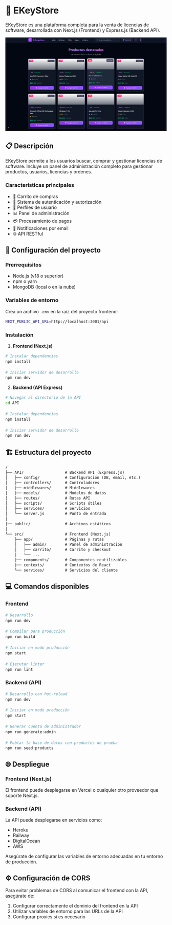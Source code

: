 # 🔑 EKeyStore

EKeyStore es una plataforma completa para la venta de licencias de software, desarrollada con Next.js (Frontend) y Express.js (Backend API).

![E-KeyStore Logo](public/screen.png)

## 📋 Descripción

EKeyStore permite a los usuarios buscar, comprar y gestionar licencias de software. Incluye un panel de administración completo para gestionar productos, usuarios, licencias y órdenes.

### Características principales

- 🛒 Carrito de compras
- 🔐 Sistema de autenticación y autorización
- 👤 Perfiles de usuario
- 📊 Panel de administración
- 💳 Procesamiento de pagos
- 📧 Notificaciones por email
- 🌐 API RESTful
## 🚀 Configuración del proyecto

### Prerrequisitos

- Node.js (v18 o superior)
- npm o yarn
- MongoDB (local o en la nube)

### Variables de entorno

Crea un archivo `.env` en la raíz del proyecto frontend:

```bash
NEXT_PUBLIC_API_URL=http://localhost:3001/api
```

### Instalación

1. **Frontend (Next.js)**

```bash
# Instalar dependencias
npm install

# Iniciar servidor de desarrollo
npm run dev
```

2. **Backend (API Express)**

```bash
# Navegar al directorio de la API
cd API

# Instalar dependencias
npm install

# Iniciar servidor de desarrollo
npm run dev
```

## 🏗️ Estructura del proyecto

```
/
├── API/                  # Backend API (Express.js)
│   ├── config/           # Configuración (DB, email, etc.)
│   ├── controllers/      # Controladores
│   ├── middlewares/      # Middlewares
│   ├── models/           # Modelos de datos
│   ├── routes/           # Rutas API
│   ├── scripts/          # Scripts útiles
│   ├── services/         # Servicios
│   └── server.js         # Punto de entrada
│
├── public/               # Archivos estáticos
│
└── src/                  # Frontend (Next.js)
    ├── app/              # Páginas y rutas
    │   ├── admin/        # Panel de administración
    │   ├── carrito/      # Carrito y checkout
    │   └── ...
    ├── components/       # Componentes reutilizables
    ├── contexts/         # Contextos de React
    └── services/         # Servicios del cliente
```

## 💻 Comandos disponibles

### Frontend

```bash
# Desarrollo
npm run dev

# Compilar para producción
npm run build

# Iniciar en modo producción
npm start

# Ejecutar linter
npm run lint
```

### Backend (API)

```bash
# Desarrollo con hot-reload
npm run dev

# Iniciar en modo producción
npm start

# Generar cuenta de administrador
npm run generate:admin

# Poblar la base de datos con productos de prueba
npm run seed:products
```

## 🌐 Despliegue

### Frontend (Next.js)

El frontend puede desplegarse en Vercel o cualquier otro proveedor que soporte Next.js.

### Backend (API)

La API puede desplegarse en servicios como:
- Heroku
- Railway
- DigitalOcean
- AWS

Asegúrate de configurar las variables de entorno adecuadas en tu entorno de producción.

## ⚙️ Configuración de CORS

Para evitar problemas de CORS al comunicar el frontend con la API, asegúrate de:

1. Configurar correctamente el dominio del frontend en la API
2. Utilizar variables de entorno para las URLs de la API
3. Configurar proxies si es necesario

